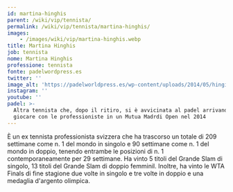 ```yaml
---
id: martina-hinghis
parent: /wiki/vip/tennista/
permalink: /wiki/vip/tennista/martina-hinghis/
images:
    - /images/wiki/vip/martina-hinghis.webp
title: Martina Hinghis
job: tennista
nome: Martina Hinghis
professione: tennista
fonte: padelwordpress.es
twitter: ''
image_alt: 'https://padelworldpress.es/wp-content/uploads/2014/05/hingis-padel.jpg'
instagram: ''
youtube: ''
padel: >-
  Altra tennista che, dopo il ritiro, si è avvicinata al padel arrivando a
  giocare con le professioniste in un Mutua Madrdi Open nel 2014
---
```

È un ex tennista professionista svizzera che ha trascorso un totale di 209 settimane come n. 1 del mondo in singolo e 90 settimane come n. 1 del mondo in doppio, tenendo entrambe le posizioni di n. 1 contemporaneamente per 29 settimane. Ha vinto 5 titoli del Grande Slam di singolo, 13 titoli del Grande Slam di doppio femminil. Inoltre, ha vinto le WTA Finals di fine stagione due volte in singolo e tre volte in doppio e una medaglia d'argento olimpica.